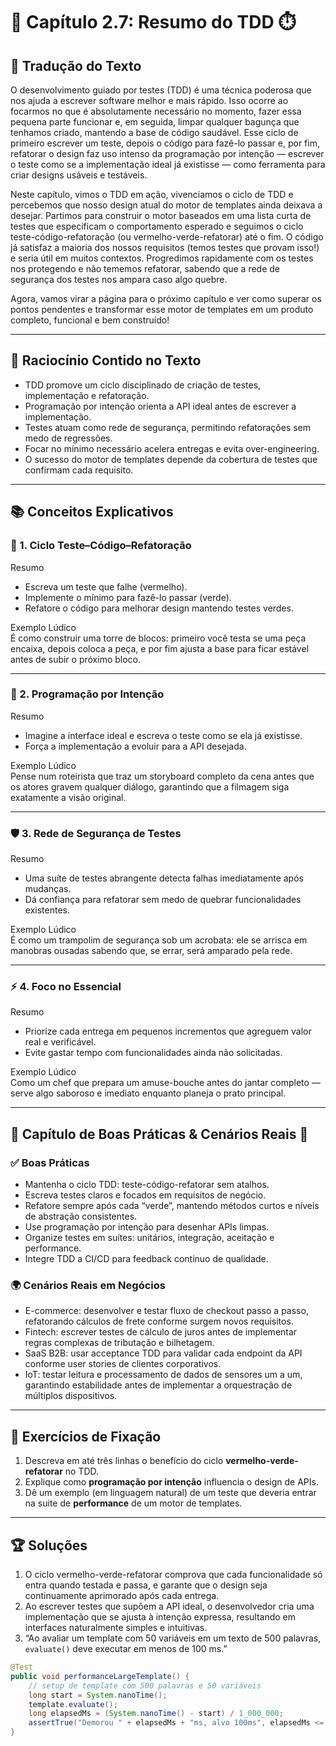 # 📓 Capítulo 2.7: Resumo do TDD ⏱️

## 📝 Tradução do Texto

O desenvolvimento guiado por testes (TDD) é uma técnica poderosa que nos ajuda a escrever software melhor e mais rápido. Isso ocorre ao focarmos no que é absolutamente necessário no momento, fazer essa pequena parte funcionar e, em seguida, limpar qualquer bagunça que tenhamos criado, mantendo a base de código saudável. Esse ciclo de primeiro escrever um teste, depois o código para fazê-lo passar e, por fim, refatorar o design faz uso intenso da programação por intenção — escrever o teste como se a implementação ideal já existisse — como ferramenta para criar designs usáveis e testáveis.  

Neste capítulo, vimos o TDD em ação, vivenciamos o ciclo de TDD e percebemos que nosso design atual do motor de templates ainda deixava a desejar. Partimos para construir o motor baseados em uma lista curta de testes que especificam o comportamento esperado e seguimos o ciclo teste-código-refatoração (ou vermelho-verde-refatorar) até o fim. O código já satisfaz a maioria dos nossos requisitos (temos testes que provam isso!) e seria útil em muitos contextos. Progredimos rapidamente com os testes nos protegendo e não tememos refatorar, sabendo que a rede de segurança dos testes nos ampara caso algo quebre.  

Agora, vamos virar a página para o próximo capítulo e ver como superar os pontos pendentes e transformar esse motor de templates em um produto completo, funcional e bem construído!

---

## 🧠 Raciocínio Contido no Texto

- TDD promove um ciclo disciplinado de criação de testes, implementação e refatoração.  
- Programação por intenção orienta a API ideal antes de escrever a implementação.  
- Testes atuam como rede de segurança, permitindo refatorações sem medo de regressões.  
- Focar no mínimo necessário acelera entregas e evita over-engineering.  
- O sucesso do motor de templates depende da cobertura de testes que confirmam cada requisito.

---

## 📚 Conceitos Explicativos

### 🔄 1. Ciclo Teste–Código–Refatoração  
Resumo  
- Escreva um teste que falhe (vermelho).  
- Implemente o mínimo para fazê-lo passar (verde).  
- Refatore o código para melhorar design mantendo testes verdes.  

Exemplo Lúdico  
É como construir uma torre de blocos: primeiro você testa se uma peça encaixa, depois coloca a peça, e por fim ajusta a base para ficar estável antes de subir o próximo bloco.

---

### 🌱 2. Programação por Intenção  
Resumo  
- Imagine a interface ideal e escreva o teste como se ela já existisse.  
- Força a implementação a evoluir para a API desejada.  

Exemplo Lúdico  
Pense num roteirista que traz um storyboard completo da cena antes que os atores gravem qualquer diálogo, garantindo que a filmagem siga exatamente a visão original.

---

### 🛡️ 3. Rede de Segurança de Testes  
Resumo  
- Uma suíte de testes abrangente detecta falhas imediatamente após mudanças.  
- Dá confiança para refatorar sem medo de quebrar funcionalidades existentes.  

Exemplo Lúdico  
É como um trampolim de segurança sob um acrobata: ele se arrisca em manobras ousadas sabendo que, se errar, será amparado pela rede.

---

### ⚡ 4. Foco no Essencial  
Resumo  
- Priorize cada entrega em pequenos incrementos que agreguem valor real e verificável.  
- Evite gastar tempo com funcionalidades ainda não solicitadas.  

Exemplo Lúdico  
Como um chef que prepara um amuse-bouche antes do jantar completo — serve algo saboroso e imediato enquanto planeja o prato principal.

---

## 💼 Capítulo de Boas Práticas & Cenários Reais 🌟

### ✅ Boas Práticas  
- Mantenha o ciclo TDD: teste-código-refatorar sem atalhos.  
- Escreva testes claros e focados em requisitos de negócio.  
- Refatore sempre após cada “verde”, mantendo métodos curtos e níveis de abstração consistentes.  
- Use programação por intenção para desenhar APIs limpas.  
- Organize testes em suítes: unitários, integração, aceitação e performance.  
- Integre TDD a CI/CD para feedback contínuo de qualidade.  

### 🌍 Cenários Reais em Negócios  
- E-commerce: desenvolver e testar fluxo de checkout passo a passo, refatorando cálculos de frete conforme surgem novos requisitos.  
- Fintech: escrever testes de cálculo de juros antes de implementar regras complexas de tributação e bilhetagem.  
- SaaS B2B: usar acceptance TDD para validar cada endpoint da API conforme user stories de clientes corporativos.  
- IoT: testar leitura e processamento de dados de sensores um a um, garantindo estabilidade antes de implementar a orquestração de múltiplos dispositivos.

---

## 📝 Exercícios de Fixação

1. Descreva em até três linhas o benefício do ciclo **vermelho-verde-refatorar** no TDD.  
2. Explique como **programação por intenção** influencia o design de APIs.  
3. Dê um exemplo (em linguagem natural) de um teste que deveria entrar na suite de **performance** de um motor de templates.

---

## 🏆 Soluções

1. O ciclo vermelho-verde-refatorar comprova que cada funcionalidade só entra quando testada e passa, e garante que o design seja continuamente aprimorado após cada entrega.  
2. Ao escrever testes que supõem a API ideal, o desenvolvedor cria uma implementação que se ajusta à intenção expressa, resultando em interfaces naturalmente simples e intuitivas.  
3. “Ao avaliar um template com 50 variáveis em um texto de 500 palavras, `evaluate()` deve executar em menos de 100 ms.”  
```java
@Test
public void performanceLargeTemplate() {
    // setup de template com 500 palavras e 50 variáveis
    long start = System.nanoTime();
    template.evaluate();
    long elapsedMs = (System.nanoTime() - start) / 1_000_000;
    assertTrue("Demorou " + elapsedMs + "ms, alvo 100ms", elapsedMs <= 100);
}
